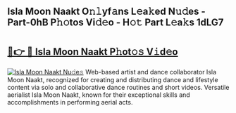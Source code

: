 ## Isla Moon Naakt O𝚗𝚕yf𝚊ns L𝚎a𝚔ed N𝚞𝚍es - Part-0hB P𝚑𝚘tos Vi𝚍𝚎o - H𝚘𝚝 Part L𝚎a𝚔s 1dLG7

# <h2><a href="http://kf3ccw.oniu.top/?m=Isla+Moon+Naakt">🔗👉 🔴 Isla Moon Naakt P𝚑ot𝚘𝚜 V𝚒d𝚎o</a></h2>

[![Isla Moon Naakt Nu𝚍e𝚜](https://i.imgur.com/0qMVB7G.gif)](http://kf3ccw.oniu.top/?m=Isla+Moon+Naakt)
Web-based artist and dance collaborator Isla Moon Naakt, recognized for creating and distributing dance and lifestyle content via solo and collaborative dance routines and short videos. Versatile aerialist Isla Moon Naakt, known for their exceptional skills and accomplishments in performing aerial acts.  
